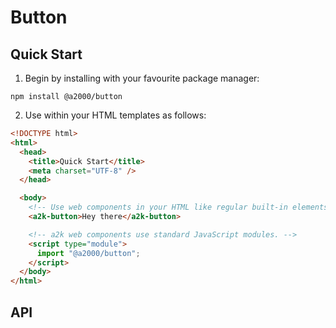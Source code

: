 # Button

## Quick Start

1. Begin by installing with your favourite package manager:

`npm install @a2000/button`

2. Use within your HTML templates as follows:

```html
<!DOCTYPE html>
<html>
  <head>
    <title>Quick Start</title>
    <meta charset="UTF-8" />
  </head>

  <body>
    <!-- Use web components in your HTML like regular built-in elements. -->
    <a2k-button>Hey there</a2k-button>

    <!-- a2k web components use standard JavaScript modules. -->
    <script type="module">
      import "@a2000/button";
    </script>
  </body>
</html>
```

## API

